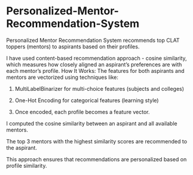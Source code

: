 # Personalized-Mentor-Recommendation-System
Personalized Mentor Recommendation System recommends top CLAT toppers (mentors) to aspirants based on their profiles.

I have used content-based recommendation approach - cosine similarity, which measures how closely aligned an aspirant’s preferences are with each mentor’s profile.
How It Works:
The features for both aspirants and mentors are vectorized using techniques like:

1. MultiLabelBinarizer for multi-choice features (subjects and colleges)

2. One-Hot Encoding for categorical features (learning style)

3. Once encoded, each profile becomes a feature vector.

I computed the cosine similarity between an aspirant and all available mentors.

The top 3 mentors with the highest similarity scores are recommended to the aspirant.

This approach ensures that recommendations are personalized based on profile similarity.
